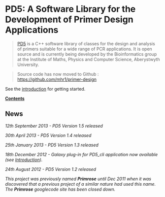 # PD5: A Software Library for the Development of Primer Design Applications #

> [PD5](PD5.md) is a C++ software library of classes for the design and analysis of primers suitable for a wide range of PCR applications. It is open source and is currently being developed by the Bioinformatics group at the Institute of Maths, Physics and Computer Science, Aberystwyth University.

> Source code has now moved to Github : https://github.com/mhr1/primer-design

See the [introduction](PD5.md) for getting started.

**[Contents](TableOfContents.md)**

## News ##
_12th September 2013 - PD5 Version 1.5 released_

_30th April 2013 - PD5 Version 1.4 released_

_25th January 2013 - PD5 Version 1.3 released_

_18th December 2012 - Galaxy plug-in for PD5\_cli application now available (see [Introduction](PD5.md))._

_24th August 2012 - PD5 Version 1.2 released_

_This project was previously named **Primrose** until Dec 2011 when it was discovered that a previous project of a similar nature had used this name. The **Primrose** googlecode site has been closed down._